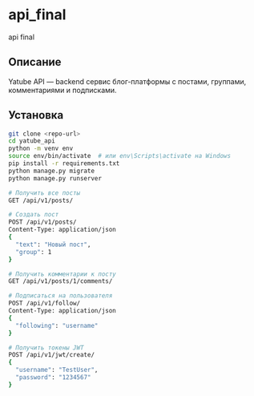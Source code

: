 # api_final
api final

## Описание
Yatube API — backend сервис блог-платформы с постами, группами, комментариями и подписками.

## Установка
```bash
git clone <repo-url>
cd yatube_api
python -m venv env
source env/bin/activate  # или env\Scripts\activate на Windows
pip install -r requirements.txt
python manage.py migrate
python manage.py runserver

# Получить все посты
GET /api/v1/posts/

# Создать пост
POST /api/v1/posts/ 
Content-Type: application/json
{
  "text": "Новый пост",
  "group": 1
}

# Получить комментарии к посту
GET /api/v1/posts/1/comments/

# Подписаться на пользователя
POST /api/v1/follow/ 
Content-Type: application/json
{
  "following": "username"
}

# Получить токены JWT
POST /api/v1/jwt/create/
{
  "username": "TestUser",
  "password": "1234567"
}